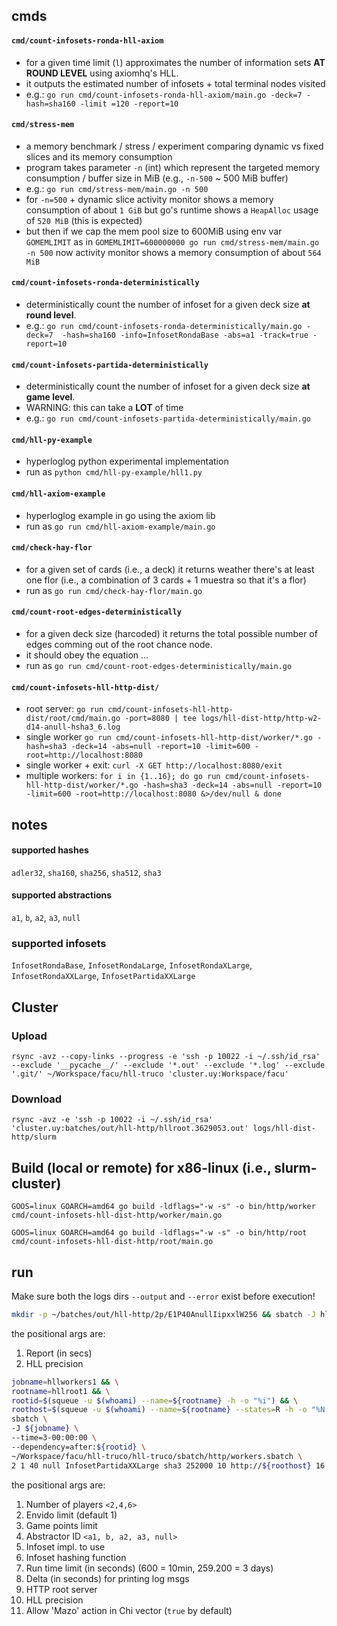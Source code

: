 
## cmds

#### `cmd/count-infosets-ronda-hll-axiom`

- for a given time limit (`l`) approximates the number of information sets **AT 
  ROUND LEVEL** using axiomhq's HLL.
- it outputs the estimated number of infosets + total terminal nodes visited
- e.g.: `go run cmd/count-infosets-ronda-hll-axiom/main.go -deck=7 -hash=sha160 -limit
  =120 -report=10`

#### `cmd/stress-mem`

- a memory benchmark / stress / experiment comparing dynamic vs fixed 
  slices and its memory consumption
- program takes parameter `-n` (int) which represent the targeted memory 
  consumption / buffer size in MiB (e.g., `-n-500` ~ 500 MiB buffer)
- e.g.: `go run cmd/stress-mem/main.go -n 500`
- for `-n=500` + dynamic slice activity monitor shows a memory consumption of 
  about `1 GiB` but go's runtime shows a `HeapAlloc` usage of `520 MiB` (this 
  is expected)
- but then if we cap the mem pool size to 600MiB using env var `GOMEMLIMIT` as
  in `GOMEMLIMIT=600000000 go run cmd/stress-mem/main.go -n 500` now 
  activity monitor shows a memory consumption of about `564 MiB`

#### `cmd/count-infosets-ronda-deterministically`

- deterministically count the number of infoset for a given deck size **at round
  level**.
- e.g.: `go run cmd/count-infosets-ronda-deterministically/main.go -deck=7 
  -hash=sha160 -info=InfosetRondaBase -abs=a1 -track=true -report=10`

#### `cmd/count-infosets-partida-deterministically`

- deterministically count the number of infoset for a given deck size **at game
  level**.
- WARNING: this can take a **LOT** of time
- e.g.: `go run cmd/count-infosets-partida-deterministically/main.go`

#### `cmd/hll-py-example`

- hyperloglog python experimental implementation
- run as `python cmd/hll-py-example/hll1.py`

#### `cmd/hll-axiom-example`

- hyperloglog example in go using the axiom lib
- run as `go run cmd/hll-axiom-example/main.go`

#### `cmd/check-hay-flor`

- for a given set of cards (i.e., a deck) it returns weather there's at least
  one flor (i.e., a combination of 3 cards + 1 muestra so that it's a flor)
- run as `go run cmd/check-hay-flor/main.go`

#### `cmd/count-root-edges-deterministically`

- for a given deck size (harcoded) it returns the total possible number of edges
  comming out of the root chance node.
- it should obey the equation $...$
- run as `go run cmd/count-root-edges-deterministically/main.go`

#### `cmd/count-infosets-hll-http-dist/`

- root server: `go run cmd/count-infosets-hll-http-dist/root/cmd/main.go -port=8080 | tee logs/hll-dist-http/http-w2-d14-anull-hsha3_6.log`
- single worker `go run cmd/count-infosets-hll-http-dist/worker/*.go -hash=sha3 -deck=14 -abs=null -report=10 -limit=600 -root=http://localhost:8080`
- single worker + exit: `curl -X GET http://localhost:8080/exit`
- multiple workers: `for i in {1..16}; do go run cmd/count-infosets-hll-http-dist/worker/*.go -hash=sha3 -deck=14 -abs=null -report=10 -limit=600 -root=http://localhost:8080 &>/dev/null & done`


## notes

#### supported hashes

`adler32`, `sha160`, `sha256`, `sha512`, `sha3`

#### supported abstractions

`a1`, `b`, `a2`, `a3`, `null`

### supported infosets

`InfosetRondaBase`, `InfosetRondaLarge`, `InfosetRondaXLarge`, `InfosetRondaXXLarge`, `InfosetPartidaXXLarge`

## Cluster

### Upload

`rsync -avz --copy-links --progress -e 'ssh -p 10022 -i ~/.ssh/id_rsa' --exclude '__pycache__/' --exclude '*.out' --exclude '*.log' --exclude '.git/' ~/Workspace/facu/hll-truco 'cluster.uy:Workspace/facu'`

### Download

`rsync -avz -e 'ssh -p 10022 -i ~/.ssh/id_rsa' 'cluster.uy:batches/out/hll-http/hllroot.3629053.out' logs/hll-dist-http/slurm`

## Build (local or remote) for x86-linux (i.e., slurm-cluster)

`GOOS=linux GOARCH=amd64 go build -ldflags="-w -s" -o bin/http/worker cmd/count-infosets-hll-dist-http/worker/main.go`

`GOOS=linux GOARCH=amd64 go build -ldflags="-w -s" -o bin/http/root cmd/count-infosets-hll-dist-http/root/main.go`

## run

Make sure both the logs dirs `--output` and `--error` exist before execution!

```bash
mkdir -p ~/batches/out/hll-http/2p/E1P40AnullIipxxlW256 && sbatch -J hllroot1 --time=3-00:00:00 --begin=now+0 ~/Workspace/facu/hll-truco/hll-truco/sbatch/http/root.sbatch 10 16
```

the positional args are:

1. Report (in secs)
2. HLL precision

```bash
jobname=hllworkers1 && \
rootname=hllroot1 && \
rootid=$(squeue -u $(whoami) --name=${rootname} -h -o "%i") && \
roothost=$(squeue -u $(whoami) --name=${rootname} --states=R -h -o "%N:%k") && \
sbatch \
-J ${jobname} \
--time=3-00:00:00 \
--dependency=after:${rootid} \
~/Workspace/facu/hll-truco/hll-truco/sbatch/http/workers.sbatch \
2 1 40 null InfosetPartidaXXLarge sha3 252000 10 http://${roothost} 16 true
```

the positional args are:

1. Number of players `<2,4,6>`
2. Envido limit (default 1)
3. Game points limit
4. Abstractor ID `<a1, b, a2, a3, null>`
5. Infoset impl. to use
6. Infoset hashing function
7. Run time limit (in seconds) (600 = 10min, 259.200 = 3 days)
8. Delta (in seconds) for printing log msgs
9. HTTP root server
10. HLL precision
11. Allow 'Mazo' action in Chi vector (`true` by default)
